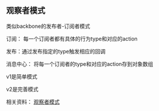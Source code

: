 ## 观察者模式

类似backbone的发布者-订阅者模式

订阅： 每一个订阅者都有具体的行为type和对应的action

发布：通过发布指定的type触发相应的回调

消息中心： 将每一个订阅者的type和对应的action存到对象数组

v1是简单模式

v2是完善模式

相关资料：
[观察者模式](https://segmentfault.com/a/1190000011468435)